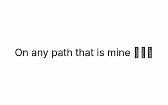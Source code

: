 <style>
    .container {
        display: flex;
        justify-content: center;
        align-items: center;
        min-height: 300px;
        min-width: 300px;
        border: 2px solid #FFFFFF;
        font-size: 2rem;
    }
</style>
<div class="container">
    On any path that is mine 🚶🏻‍♂️
</div>